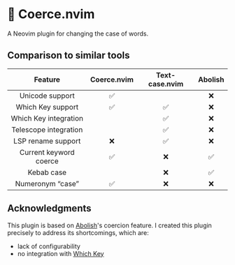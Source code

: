 # 🔄 Coerce.nvim

A Neovim plugin for changing the case of words.

## Comparison to similar tools

| Feature                | Coerce.nvim | Text-case.nvim | Abolish |
| :--:                   | :--:        | :--:           | :--:    |
| Unicode support        | ✅          |                | ❌      |
| Which Key support      | ✅          | ✅             | ❌      |
| Which Key integration  |             | ✅             | ❌      |
| Telescope integration  |             | ✅             | ❌      |
| LSP rename support     | ❌          | ✅             | ❌      |
| Current keyword coerce | ✅          | ❌             | ✅      |
| Kebab case             |             | ❌             | ✅      |
| Numeronym “case”       | ✅          | ❌             | ❌      |

## Acknowledgments

This plugin is based on [Abolish][abolish]'s coercion feature. I created this
plugin precisely to address its shortcomings, which are:

- lack of configurability
- no integration with [Which Key][which-key]

[abolish]: https://github.com/tpope/vim-abolish
[which-key]: https://github.com/folke/which-key.nvim

